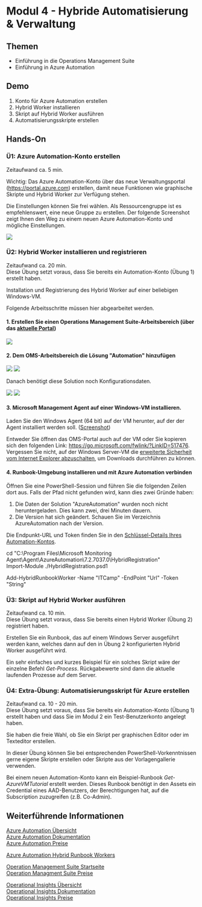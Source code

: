 # Modul 4 - Hybride Automatisierung & Verwaltung
## Themen
* Einführung in die Operations Management Suite
* Einführung in Azure Automation

## Demo

1. Konto für Azure Automation erstellen  
2. Hybrid Worker installieren  
3. Skript auf Hybrid Worker ausführen  
4. Automatisierungsskripte erstellen

## Hands-On

### Ü1: Azure Automation-Konto erstellen
Zeitaufwand ca. 5 min.

Wichtig: Das Azure Automation-Konto über das neue Verwaltungsportal (https://portal.azure.com) erstellen, 
damit neue Funktionen wie graphische Skripte und Hybrid Worker zur Verfügung stehen.

Die Einstellungen können Sie frei wählen. Als Ressourcengruppe ist es empfehlenswert, eine neue Gruppe zu erstellen. 
Der folgende Screenshot zeigt Ihnen den Weg zu einem neuen Azure Automation-Konto und mögliche Einstellungen.

<img src="../images/create_automation_account.png">

### Ü2: Hybrid Worker installieren und registrieren
Zeitaufwand ca. 20 min.  
Diese Übung setzt voraus, dass Sie bereits ein Automation-Konto (Übung 1) erstellt haben.

Installation und Registrierung des Hybrid Worker auf einer beliebigen Windows-VM.

Folgende Arbeitsschritte müssen hier abgearbeitet werden.

#### 1. Erstellen Sie einen Operations Management Suite-Arbeitsbereich (über das [aktuelle Portal](https://manage.windowsazure.com/))   

<img src="../images/create_operational_insights_account.png">

#### 2. Dem OMS-Arbeitsbereich die Lösung "Automation" hinzufügen

<img src="../images/oms_add_solutions_tile.png">
<img src="../images/oms_add_automation_solution.png">

Danach benötigt diese Solution noch Konfigurationsdaten.

<img src="../images/oms_automation_solution_needs_configuration.png">
<img src="../images/oms_automation_solution_configuration.png">

#### 3. Microsoft Management Agent auf einer Windows-VM installieren.

Laden Sie den Windows Agent (64 bit) auf der VM herunter, auf der der Agent installiert werden soll. 
([Screenshot](../images/oms_download_agent.png))

Entweder Sie öffnen das OMS-Portal auch auf der VM oder Sie kopieren sich den folgenden Link: https://go.microsoft.com/fwlink/?LinkID=517476.  
Vergessen Sie nicht, auf der Windows Server-VM die 
[erweiterte Sicherheit vom Internet Explorer abzuschalten](../images/deactivate_hard_admin.png), um Downloads durchführen zu können.

#### 4. Runbook-Umgebung installieren und mit Azure Automation verbinden

Öffnen Sie eine PowerShell-Session und führen Sie die folgenden Zeilen dort aus. Falls der Pfad nicht gefunden wird, kann dies zwei Gründe haben:  
1. Die Daten der Solution "AzureAutomation" wurden noch nicht heruntergeladen. Dies kann zwei, drei Minuten dauern.
2. Die Version hat sich geändert. Schauen Sie im Verzeichnis AzureAutomation nach der Version.

Die Endpunkt-URL und Token finden Sie in den [Schlüssel-Details Ihres Automation-Kontos](../images/automation_account_credentials.png).

cd "C:\Program Files\Microsoft Monitoring Agent\Agent\AzureAutomation\7.2.7037.0\HybridRegistration"  
Import-Module ./HybridRegistration.psd1

Add-HybridRunbookWorker -Name "ITCamp" -EndPoint "Url" -Token "String"

### Ü3: Skript auf Hybrid Worker ausführen
Zeitaufwand ca. 10 min.  
Diese Übung setzt voraus, dass Sie bereits einen Hybrid Worker (Übung 2) registriert haben.

Erstellen Sie ein Runbook, das auf einem Windows Server ausgeführt werden kann, welches dann 
auf den in Übung 2 konfigurierten Hybrid Worker ausgeführt wird.

Ein sehr einfaches und kurzes Beispiel für ein solches Skript wäre der einzelne Befehl *Get-Process*. 
Rückgabewerte sind dann die aktuelle laufenden Prozesse auf dem Server.

### Ü4: Extra-Übung: Automatisierungsskript für Azure erstellen
Zeitaufwand ca. 10 - 20 min.  
Diese Übung setzt voraus, dass Sie bereits ein Automation-Konto (Übung 1) erstellt haben und dass Sie im Modul 2 ein Test-Benutzerkonto angelegt haben.

Sie haben die freie Wahl, ob Sie ein Skript per graphischen Editor oder im Texteditor erstellen.

In dieser Übung können Sie bei entsprechenden PowerShell-Vorkenntnissen gerne eigene Skripte erstellen oder 
Skripte aus der Vorlagengallerie verwenden.

Bei einem neuen Automation-Konto kann ein Beispiel-Runbook *Get-AzureVMTutorial* erstellt werden. 
Dieses Runbook benötigt in den Assets ein Credential eines AAD-Benutzers, der Berechtigungen hat, 
auf die Subscription zuzugreifen (z.B. Co-Admin). 

## Weiterführende Informationen

[Azure Automation Übersicht](https://azure.microsoft.com/de-de/services/automation/)  
[Azure Automation Dokumentation](https://azure.microsoft.com/de-de/documentation/services/automation/)  
[Azure Automation Preise](https://azure.microsoft.com/de-de/pricing/details/automation/)

[Azure Automation Hybrid Runbook Workers](https://azure.microsoft.com/de-de/documentation/articles/automation-hybrid-runbook-worker/)

[Operation Management Suite Startseite](http://www.microsoft.com/oms/)  
[Operation Managment Suite Preise](https://www.microsoft.com/de-de/server-cloud/operations-management-suite/pricing.aspx)

[Operational Insights Übersicht](https://azure.microsoft.com/de-de/services/operational-insights/)  
[Operational Insights Dokumentation](https://azure.microsoft.com/de-de/documentation/services/operational-insights/)  
[Operational Insights Preise](https://azure.microsoft.com/de-de/pricing/details/operational-insights/)
